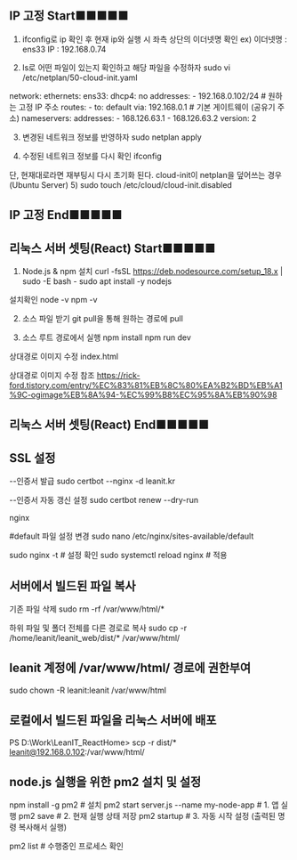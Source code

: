 ## IP 고정 Start■■■■■

1) ifconfig로 ip 확인 후
현재 ip와 실행 시 좌측 상단의 이더넷명 확인
ex) 
이더넷명 : ens33 
IP : 192.168.0.74

2) ls로 어떤 파일이 있는지 확인하고 해당 파일을 수정하자
sudo vi /etc/netplan/50-cloud-init.yaml

network:
  ethernets:
    ens33:
      dhcp4: no
      addresses:
      - 192.168.0.102/24  # 원하는 고정 IP 주소
      routes:
      - to: default
        via: 192.168.0.1  # 기본 게이트웨이 (공유기 주소)
      nameservers:
        addresses:
        - 168.126.63.1
        - 168.126.63.2
  version: 2

3) 변경된 네트워크 정보를 반영하자
sudo netplan apply

4) 수정된 네트워크 정보를 다시 확인
ifconfig

단, 현재대로라면 재부팅시 다시 초기화 된다.
cloud-init이 netplan을 덮어쓰는 경우 (Ubuntu Server)
5) sudo touch /etc/cloud/cloud-init.disabled

## IP 고정 End■■■■■

## 리눅스 서버 셋팅(React) Start■■■■■

1) Node.js & npm 설치
curl -fsSL https://deb.nodesource.com/setup_18.x | sudo -E bash -
sudo apt install -y nodejs

설치확인
node -v
npm -v

2) 소스 파일 받기
git pull을 통해 원하는 경로에 pull

3) 소스 루트 경로에서 실행
npm install
npm run dev

상대경로 이미지 수정
index.html

상대경로 이미지 수정 참조
https://rick-ford.tistory.com/entry/%EC%83%81%EB%8C%80%EA%B2%BD%EB%A1%9C-ogimage%EB%8A%94-%EC%99%B8%EC%95%8A%EB%90%98

## 리눅스 서버 셋팅(React) End■■■■■

## SSL 설정

--인증서 발급
sudo certbot --nginx -d leanit.kr

--인증서 자동 갱신 설정
sudo certbot renew --dry-run

nginx

#default 파일 설정 변경
sudo nano /etc/nginx/sites-available/default

sudo nginx -t  # 설정 확인
sudo systemctl reload nginx  # 적용


## 서버에서 빌드된 파일 복사

기존 파일 삭제
sudo rm -rf /var/www/html/*

하위 파일 및 폴더 전체를 다른 경로로 복사
sudo cp -r /home/leanit/leanit_web/dist/* /var/www/html/

## leanit 계정에 /var/www/html/ 경로에 권한부여
sudo chown -R leanit:leanit /var/www/html

## 로컬에서 빌드된 파일을 리눅스 서버에 배포
PS D:\Work\LeanIT\_ReactHome> scp -r dist/* leanit@192.168.0.102:/var/www/html/


## node.js 실행을 위한 pm2 설치 및 설정

npm install -g pm2 # 설치
pm2 start server.js --name my-node-app    # 1. 앱 실행
pm2 save                                  # 2. 현재 실행 상태 저장
pm2 startup                               # 3. 자동 시작 설정 (출력된 명령 복사해서 실행)

pm2 list # 수행중인 프로세스 확인